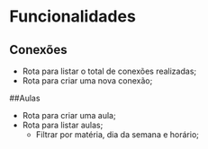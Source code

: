 # Funcionalidades

## Conexões

- Rota para listar o total de conexões realizadas;
- Rota para criar uma nova conexão;

##Aulas

- Rota para criar uma aula;
- Rota para listar aulas;
    - Filtrar por matéria, dia da semana e horário;